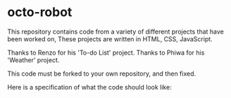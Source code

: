 # octo-robot
This repository contains code from a variety of different projects that have been worked on,  These projects are written in HTML, CSS, JavaScript.

Thanks to Renzo for his 'To-do List' project.
Thanks to Phiwa for his 'Weather' project.

This code must be forked to your own repository, and then fixed.


Here is a specification of what the code should look like:

